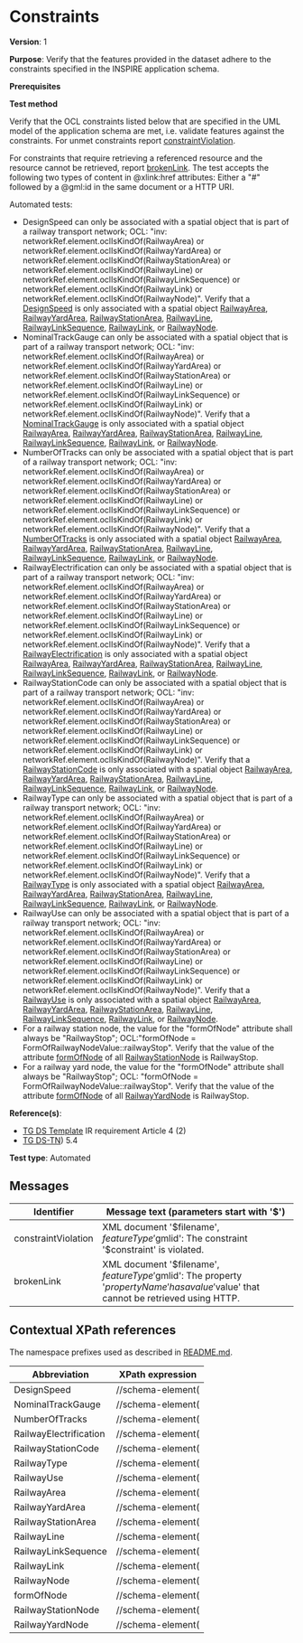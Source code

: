 # Constraints

**Version**: 1

**Purpose**: Verify that the features provided in the dataset adhere to the constraints specified in the INSPIRE application schema.

**Prerequisites**

**Test method**

Verify that the OCL constraints listed below that are specified in the UML model of the application schema are met, i.e. validate features against the constraints. For unmet constraints report [constraintViolation](#constraintViolation). 

For constraints that require retrieving a referenced resource and the resource cannot be retrieved, report [brokenLink](#brokenLink). The test accepts the following two types of content in @xlink:href attributes: Either a "#" followed by a @gml:id in the same document or a HTTP URI.

Automated tests:

* DesignSpeed can only be associated with a spatial object that is part of a railway transport network; OCL: "inv: networkRef.element.oclIsKindOf(RailwayArea) or networkRef.element.oclIsKindOf(RailwayYardArea) or networkRef.element.oclIsKindOf(RailwayStationArea) or networkRef.element.oclIsKindOf(RailwayLine) or networkRef.element.oclIsKindOf(RailwayLinkSequence) or networkRef.element.oclIsKindOf(RailwayLink) or networkRef.element.oclIsKindOf(RailwayNode)". Verify that a [DesignSpeed](#DesignSpeed) is only associated with a spatial object [RailwayArea](#RailwayArea), [RailwayYardArea](#RailwayYardArea), [RailwayStationArea](#RailwayStationArea), [RailwayLine](#RailwayLine), [RailwayLinkSequence](#RailwayLinkSequence), [RailwayLink](#RailwayLink),  or [RailwayNode](#RailwayNode).
* NominalTrackGauge can only be associated with a spatial object that is part of a railway transport network; OCL: "inv: networkRef.element.oclIsKindOf(RailwayArea) or networkRef.element.oclIsKindOf(RailwayYardArea) or networkRef.element.oclIsKindOf(RailwayStationArea) or networkRef.element.oclIsKindOf(RailwayLine) or networkRef.element.oclIsKindOf(RailwayLinkSequence) or networkRef.element.oclIsKindOf(RailwayLink) or networkRef.element.oclIsKindOf(RailwayNode)". Verify that a [NominalTrackGauge](#NominalTrackGauge) is only associated with a spatial object [RailwayArea](#RailwayArea), [RailwayYardArea](#RailwayYardArea), [RailwayStationArea](#RailwayStationArea), [RailwayLine](#RailwayLine), [RailwayLinkSequence](#RailwayLinkSequence), [RailwayLink](#RailwayLink),  or [RailwayNode](#RailwayNode).
* NumberOfTracks can only be associated with a spatial object that is part of a railway transport network; OCL: "inv: networkRef.element.oclIsKindOf(RailwayArea) or networkRef.element.oclIsKindOf(RailwayYardArea) or networkRef.element.oclIsKindOf(RailwayStationArea) or networkRef.element.oclIsKindOf(RailwayLine) or networkRef.element.oclIsKindOf(RailwayLinkSequence) or networkRef.element.oclIsKindOf(RailwayLink) or networkRef.element.oclIsKindOf(RailwayNode)". Verify that a [NumberOfTracks](#NumberOfTracks) is only associated with a spatial object [RailwayArea](#RailwayArea), [RailwayYardArea](#RailwayYardArea), [RailwayStationArea](#RailwayStationArea), [RailwayLine](#RailwayLine), [RailwayLinkSequence](#RailwayLinkSequence), [RailwayLink](#RailwayLink),  or [RailwayNode](#RailwayNode).
* RailwayElectrification can only be associated with a spatial object that is part of a railway transport network; OCL: "inv: networkRef.element.oclIsKindOf(RailwayArea) or networkRef.element.oclIsKindOf(RailwayYardArea) or networkRef.element.oclIsKindOf(RailwayStationArea) or networkRef.element.oclIsKindOf(RailwayLine) or networkRef.element.oclIsKindOf(RailwayLinkSequence) or networkRef.element.oclIsKindOf(RailwayLink) or networkRef.element.oclIsKindOf(RailwayNode)". Verify that a [RailwayElectrification](#RailwayElectrification) is only associated with a spatial object [RailwayArea](#RailwayArea), [RailwayYardArea](#RailwayYardArea), [RailwayStationArea](#RailwayStationArea), [RailwayLine](#RailwayLine), [RailwayLinkSequence](#RailwayLinkSequence), [RailwayLink](#RailwayLink),  or [RailwayNode](#RailwayNode).
* RailwayStationCode can only be associated with a spatial object that is part of a railway transport network; OCL: "inv: networkRef.element.oclIsKindOf(RailwayArea) or networkRef.element.oclIsKindOf(RailwayYardArea) or networkRef.element.oclIsKindOf(RailwayStationArea) or networkRef.element.oclIsKindOf(RailwayLine) or networkRef.element.oclIsKindOf(RailwayLinkSequence) or networkRef.element.oclIsKindOf(RailwayLink) or networkRef.element.oclIsKindOf(RailwayNode)". Verify that a [RailwayStationCode](#RailwayStationCode) is only associated with a spatial object [RailwayArea](#RailwayArea), [RailwayYardArea](#RailwayYardArea), [RailwayStationArea](#RailwayStationArea), [RailwayLine](#RailwayLine), [RailwayLinkSequence](#RailwayLinkSequence), [RailwayLink](#RailwayLink),  or [RailwayNode](#RailwayNode).
* RailwayType can only be associated with a spatial object that is part of a railway transport network; OCL: "inv: networkRef.element.oclIsKindOf(RailwayArea) or networkRef.element.oclIsKindOf(RailwayYardArea) or networkRef.element.oclIsKindOf(RailwayStationArea) or networkRef.element.oclIsKindOf(RailwayLine) or networkRef.element.oclIsKindOf(RailwayLinkSequence) or networkRef.element.oclIsKindOf(RailwayLink) or networkRef.element.oclIsKindOf(RailwayNode)". Verify that a [RailwayType](#RailwayType) is only associated with a spatial object [RailwayArea](#RailwayArea), [RailwayYardArea](#RailwayYardArea), [RailwayStationArea](#RailwayStationArea), [RailwayLine](#RailwayLine), [RailwayLinkSequence](#RailwayLinkSequence), [RailwayLink](#RailwayLink),  or [RailwayNode](#RailwayNode).
* RailwayUse can only be associated with a spatial object that is part of a railway transport network; OCL: "inv: networkRef.element.oclIsKindOf(RailwayArea) or networkRef.element.oclIsKindOf(RailwayYardArea) or networkRef.element.oclIsKindOf(RailwayStationArea) or networkRef.element.oclIsKindOf(RailwayLine) or networkRef.element.oclIsKindOf(RailwayLinkSequence) or networkRef.element.oclIsKindOf(RailwayLink) or networkRef.element.oclIsKindOf(RailwayNode)". Verify that a [RailwayUse](#RailwayUse) is only associated with a spatial object [RailwayArea](#RailwayArea), [RailwayYardArea](#RailwayYardArea), [RailwayStationArea](#RailwayStationArea), [RailwayLine](#RailwayLine), [RailwayLinkSequence](#RailwayLinkSequence), [RailwayLink](#RailwayLink),  or [RailwayNode](#RailwayNode).
* For a railway station node, the value for the "formOfNode" attribute shall always be "RailwayStop"; OCL:"formOfNode = FormOfRailwayNodeValue::railwayStop". Verify that the value of the attribute [formOfNode](#formOfNode) of all [RailwayStationNode](#RailwayStationNode) is RailwayStop.
* For a railway yard node, the value for the "formOfNode" attribute shall always be "RailwayStop"; OCL: "formOfNode = FormOfRailwayNodeValue::railwayStop". Verify that the value of the attribute [formOfNode](#formOfNode) of all [RailwayYardNode](#RailwayYardNode) is RailwayStop.



**Reference(s)**: 

* [TG DS Template](http://inspire.ec.europa.eu/id/ats/data-tn/3.2/tn-a-as/README#ref_TG_DS_tmpl) IR requirement Article 4 (2)
* [TG DS-TN](http://inspire.ec.europa.eu/id/ats/data-tn/3.2/tn-a-as/README#ref_TG_DS_TN)) 5.4

**Test type**: Automated

## Messages

Identifier  |  Message text (parameters start with '$')
---------------------------------------------------------- | -------------------------------------------------------------------------
constraintViolation <a name="constraintViolation"/>  |  XML document '$filename', $featureType '$gmlid': The constraint '$constraint' is violated.
brokenLink <a name="brokenLink"/>  |  XML document '$filename', $featureType '$gmlid': The property '$propertyName' has a value '$value' that cannot be retrieved using HTTP.

## Contextual XPath references

The namespace prefixes used as described in [README.md](http://inspire.ec.europa.eu/id/ats/data-tn/3.2/tn-a-as/README#namespaces).

Abbreviation                                               |  XPath expression
---------------------------------------------------------- | -------------------------------------------------------------------------
DesignSpeed <a name="DesignSpeed"></a> 					| 	//schema-element( 
NominalTrackGauge <a name="NominalTrackGauge"></a> 		| 	//schema-element( 
NumberOfTracks <a name="NumberOfTracks"></a> 			| 	//schema-element( 
RailwayElectrification <a name="RailwayElectrification"></a> | //schema-element( 
RailwayStationCode <a name="RailwayStationCode"></a> 	| 	//schema-element( 
RailwayType <a name="RailwayType"></a> 					| 	//schema-element( 
RailwayUse <a name="RailwayUse"></a> 					| 	//schema-element( 
RailwayArea <a name="RailwayArea"></a> 					| 	//schema-element(
RailwayYardArea <a name="RailwayYardArea"></a> 			| 	//schema-element(
RailwayStationArea <a name="RailwayStationArea"></a> 	| 	//schema-element(
RailwayLine <a name="RailwayLine"></a> 					| 	//schema-element(
RailwayLinkSequence <a name="RailwayLinkSequence"></a> 	| 	//schema-element(
RailwayLink <a name="RailwayLink"></a> 					| 	//schema-element(
RailwayNode <a name="RailwayNode"></a> 					| 	//schema-element(
formOfNode <a name="formOfNode"></a> 					| 	//schema-element( 
RailwayStationNode <a name="RailwayStationNode"></a> 	| 	//schema-element(
RailwayYardNode <a name="RailwayYardNode"></a> 			| 	//schema-element(